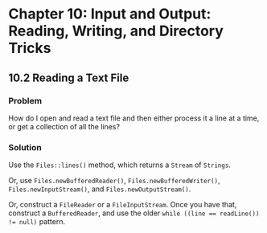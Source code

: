 # Chapter 10: Input and Output: Reading, Writing, and Directory Tricks

## 10.2 Reading a Text File

### Problem

How do I open and read a text file and then either process it a line at a time, or get a collection of all the lines?

### Solution

Use the `Files::lines()` method, which returns a `Stream` of `Strings`.

Or, use `Files.newBufferedReader()`, `Files.newBufferedWriter()`, `Files.newInputStream()`, and `Files.newOutputStream()`.

Or, construct a `FileReader` or a `FileInputStream`. Once you have that, construct a `BufferedReader`, and use the older `while ((line == readLine()) != null)` pattern.
